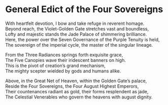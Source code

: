 # General Edict of the Four Sovereigns

With heartfelt devotion, I bow and take refuge in reverent homage.  
Beyond reach, the Violet-Golden Gate stretches vast and boundless,  
Lofty and majestic stands the Jade Palace of shimmering brilliance.  
Here, the power over the Seven Governance of the Purple Tenuity is held,  
The sovereign of the imperial cycle, the master of the singular lineage.  

From the Three Radiances springs forth exquisite grace,  
The Five Canopies wave their iridescent banners on high.  
This is the pivot of creation’s grand mechanism,  
The mighty scepter wielded by gods and humans alike.  

Above, in the Great Net of Heaven, within the Golden Gate’s palace,  
Reside the Four Sovereigns, the Four August Highest Emperors,  
Their countenances radiant as gold, their forms resplendent as jade,  
The Celestial Venerables who govern the heavens with august dignity.